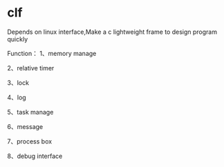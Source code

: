 # clf
Depends on linux interface,Make a c lightweight frame to design program quickly

Function：
1、memory manage

2、relative timer

3、lock

4、log

5、task manage

6、message

7、process box

8、debug interface
